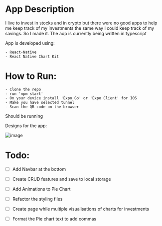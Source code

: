 # App Description

  I live to invest in stocks and in crypto but there were no good apps to help me keep track of my investments the same way I could keep track of my savings.
  So I made it. The aop is currently being written in typescript
  
  App is developed using:
  
    - React-Native
    - React Native Chart Kit
  

# How to Run:

    - Clone the repo  
    - run 'npm start'
    - On your device install 'Expo Go' or 'Expo Client' for IOS
    - Make you have selected tunnel
    - Scan the QR code on the browser
 
Should be running 

Designs for the app:

![image](https://user-images.githubusercontent.com/54962432/143921410-97881895-88cb-4718-a527-8764de543d72.png)

# Todo:

  - [ ] Add Navbar at the bottom
  - [ ] Create CRUD features and save to local storage
  - [ ] Add Animations to Pie Chart
  - [ ] Refactor the styling files
  - [ ] Create page while multiple visualisations of charts for investments
  - [ ] Format the Pie chart text to add commas


